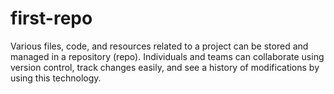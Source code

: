 # first-repo
Various files, code, and resources related to a project can be stored and managed in a repository (repo). Individuals and teams can collaborate using version control, track changes easily, and see a history of modifications by using this technology.
